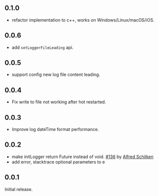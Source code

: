 ## 0.1.0

* refactor implementation to c++, works on Windows/Linux/macOS/iOS.

## 0.0.6

* add `setLoggerFileLeading` api.

## 0.0.5

* support config new log file content leading.

## 0.0.4

* Fix write to file not working after hot restarted.

## 0.0.3

* Improve log dateTime format performance.

## 0.0.2

* make initLogger return Future<void> instead of void. [#136](https://github.com/MixinNetwork/flutter-plugins/pull/136)
  by [Alfred Schilken](https://github.com/schilken)
* add error, stacktrace optional parameters to e

## 0.0.1

Initial release.
